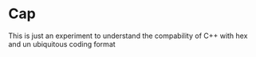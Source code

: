 <h1>Cap</h1>
<p>This is just an experiment to understand the compability of C++ with hex and un ubiquitous coding format</p>
